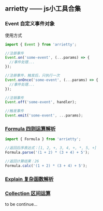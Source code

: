 ## arrietty —— js小工具合集

### Event 自定义事件对象

使用方式
```js
import { Event } from 'arrietty';

//注册事件
Event.on('some-event', (...params) => {
  //事件处理...
});

//注册事件，触发后，只执行一次
Event.onOnce('some-event', (...params) => {
  //事件处理...
});

//注销事件
Event.off('some-event', handler);

//触发事件
Event.emit('some-event', ...params);
```

### [Formula 四则运算解析](src/formula/readme.md)

```js
import { Formula } from 'arrietty';

//返回后序表达式：[1, 2, +, 3, 4, +, *, 5, +]
Formula.parse('(1 + 2) * (3 + 4) + 5');

//返回计算结果：26
Formula.calc('(1 + 2) * (3 + 4) + 5');
```

### [Explain 复杂函数解析](src/explain/readme.md)

### [Collection 区间运算](src/collection/readme.md)

to be continue...
